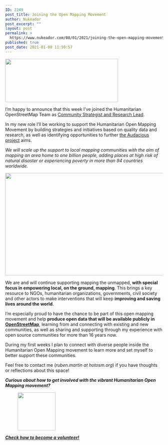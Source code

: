 ```yaml
---
ID: 2249
post_title: Joining the Open Mapping Movement
author: Nukeador
post_excerpt: ""
layout: post
permalink: >
  https://www.nukeador.com/08/01/2021/joining-the-open-mapping-movement/
published: true
post_date: 2021-01-08 11:50:57
---
```

<!-- wp:paragraph {"align":"center"} -->
<p class="has-text-align-center"><img width="361" height="138" src="https://lh3.googleusercontent.com/_klKPOZBLwyu0yI5XI3nF8JO3jJd0BFbEV-O7DDFP2nxUZsBW7jwOAmcS9H-prggttwz7LXc5FGw9Gla89TFivWNg_fP6m2xRmpbBzFAgclVoExtD10dVFWVouB_NrcVPlokPSRS"></p>
<!-- /wp:paragraph -->

<!-- wp:paragraph -->
<p>I’m happy to announce that this week I’ve joined the Humanitarian OpenStreetMap Team as <a href="https://www.hotosm.org/people/ruben-martin/">Community Strategist and Research Lead</a>.</p>
<!-- /wp:paragraph -->

<!-- wp:paragraph -->
<p>In my new role I’ll be working to support the Humanitarian Open Mapping Movement by building strategies and initiatives based on quality data and research, as well as identifying opportunities to further <a href="https://www.hotosm.org/projects/audacious/">the Audacious project</a> aims.</p>
<!-- /wp:paragraph -->

<!-- wp:paragraph {"align":"right"} -->
<p class="has-text-align-right"><em>We will scale up the support to local mapping communities with the aim of mapping an area home to one billion people, adding places at high risk of natural disaster or experiencing poverty in more than 94 countries worldwide.</em></p>
<!-- /wp:paragraph -->

<!-- wp:paragraph {"align":"center"} -->
<p class="has-text-align-center"><img width="624" height="327" src="https://lh3.googleusercontent.com/aUbi0NQVrAJnGKYZLf6CNNuO5wHcTb9zswnbo4xZUHKHWg6gTEQr9mFnyKh3j5UeKeQNopMdbS21LGgAXlgVmxxd7Q7XjAQHGlE6ZdfqKFYGgmLcwpSM1SyQXAfF_SqzJbJW-5JV"></p>
<!-- /wp:paragraph -->

<!-- wp:paragraph -->
<p>We are and will continue supporting mapping the unmapped, <strong>with special focus in empowering local, on the ground, mapping</strong>. This brings a key resource to NGOs, humanitarian organizations, governments, civil society and other actors to make interventions that will keep <strong>improving and saving lives around the world</strong>.</p>
<!-- /wp:paragraph -->

<!-- wp:paragraph -->
<p>I’m especially proud to have the chance to be part of this open mapping movement and help <strong>produce open data that will be available publicly in <a href="https://www.openstreetmap.org/">OpenStreetMap</a></strong>, learning from and connecting with existing and new communities, as well as sharing and supporting through my experience with open source communities for more than 16 years now. </p>
<!-- /wp:paragraph -->

<!-- wp:paragraph -->
<p>During my first weeks I plan to connect with diverse people inside the Humanitarian Open Mapping movement to learn more and set myself to better support these communities.</p>
<!-- /wp:paragraph -->

<!-- wp:paragraph -->
<p>Feel free to contact me (<em>ruben.martin at hotosm.org</em>) if you have thoughts or reflections about this space!</p>
<!-- /wp:paragraph -->

<!-- wp:paragraph {"align":"center"} -->
<p class="has-text-align-center"><em><strong>Curious about how to get involved with the vibrant Humanitarian Open Mapping movement?</strong></em></p>
<!-- /wp:paragraph -->

<!-- wp:image {"align":"center","id":2250,"width":121,"height":121,"sizeSlug":"large","linkDestination":"media"} -->
<div class="wp-block-image"><figure class="aligncenter size-large is-resized"><a href="https://www.hotosm.org/volunteer-opportunities/volunteer-mappers/"><img src="https://www.nukeador.com/wp-content/uploads/2021/01/osm.png" alt="" class="wp-image-2250" width="121" height="121"/></a></figure></div>
<!-- /wp:image -->

<!-- wp:paragraph {"align":"center"} -->
<p class="has-text-align-center"><a href="https://www.hotosm.org/volunteer-opportunities/volunteer-mappers/"><strong><em>Check how to become a volunteer!</em></strong></a></p>
<!-- /wp:paragraph -->